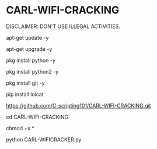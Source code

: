 # CARL-WIFI-CRACKING
DISCLAIMER:  DON'T USE ILLEGAL ACTIVITIES.


apt-get update -y

apt-get upgrade -y

pkg install python -y

pkg install python2 -y

pkg install git -y

pip install lolcat

https://github.com/C-scripting101/CARL-WIFI-CRACKING.git

cd CARL-WIFI-CRACKING

chmod +x *

python CARL-WIFICRACKER.py

